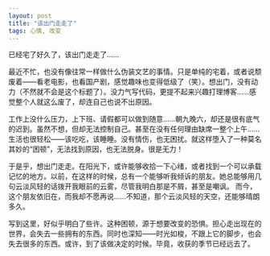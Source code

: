```yaml
---
layout: post
title: "该出门走走了"
tags: 心情, 改变
---
```


已经宅了好久了，该出门走走了……

最近不忙，也没有像往常一样做什么伪装文艺的事情。只是单纯的宅着，或者说颓废着——看老电影，也看国产剧，感觉趣味也变得低级了（笑）。想出门，没有动力（不然就不会是这个标题了）。没力气写代码，更提不起来兴趣打理博客……感觉整个人就这么废了，却连自己也说不出原因。

工作上没什么压力，上下班、请假都可以做到随意……朝九晚六，却还是很有底气的迟到。虽然不想，但却无法控制自己。甚至在没有任何理由缺席一整个上午……生活也很轻松——该吃吃，该睡睡。没有情伤，也无困扰。就这样堕入了一种莫名其妙的“困顿”，无法找到原因，也无法脱身。很是无力！

于是乎，想出门走走。在阳光下，或许能够收拾一下心绪，或者找到一个可以承载记忆的地方。以前，在这样的时候，总有一个能够听我倾诉的朋友。她总能够用几句云淡风轻的话拨开我眼前的云雾，尽管我明白那是不屑，甚至是嘲讽。 而今，这个朋友依旧在，而我却不愿再说……不知道，那个云淡风轻的天空，还能够晴朗多久。

写到这里，好似乎明白了些许。这种困顿，源于想要改变的恐惧。担心走出现在的世界，会失去一些拥有的东西。同时也深知——时光如梭，不跟上它的脚步，也会失去很多的东西。或许，到了该做决定的时候。毕竟，收获的季节已经远去了。
